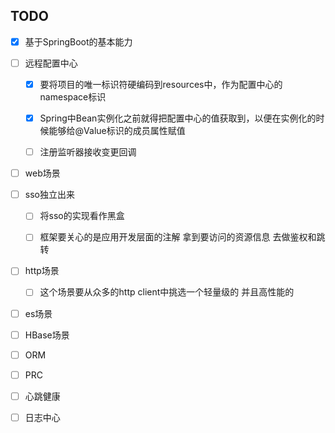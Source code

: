TODO
---

- [X] 基于SpringBoot的基本能力

- [ ] 远程配置中心

    - [X] 要将项目的唯一标识符硬编码到resources中，作为配置中心的namespace标识

    - [X] Spring中Bean实例化之前就得把配置中心的值获取到，以便在实例化的时候能够给@Value标识的成员属性赋值

    - [ ] 注册监听器接收变更回调

- [ ] web场景

- [ ] sso独立出来

    - [ ] 将sso的实现看作黑盒

    - [ ] 框架要关心的是应用开发层面的注解 拿到要访问的资源信息 去做鉴权和跳转

- [ ] http场景

    - [ ] 这个场景要从众多的http client中挑选一个轻量级的 并且高性能的

- [ ] es场景

- [ ] HBase场景

- [ ] ORM

- [ ] PRC

- [ ] 心跳健康

- [ ] 日志中心